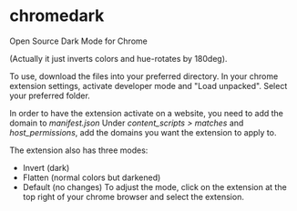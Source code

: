 # chromedark
Open Source Dark Mode for Chrome

(Actually it just inverts colors and hue-rotates by 180deg).

To use, download the files into your preferred directory.
In your chrome extension settings, activate developer mode and "Load unpacked".
Select your preferred folder.

In order to have the extension activate on a website, you need to add the domain to _manifest.json_
Under _content_scripts > matches_ and _host_permissions_, add the domains you want the extension to apply to.

The extension also has three modes:
 - Invert (dark)
 - Flatten (normal colors but darkened)
 - Default (no changes)
To adjust the mode, click on the extension at the top right of your chrome browser and select the extension.
